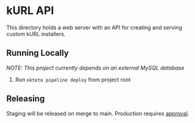 # kURL API

This directory holds a web server with an API for creating and serving custom kURL installers.

## Running Locally

*NOTE: This project currently depends on an external MySQL database*

1. Run `okteto pipeline deploy` from project root

## Releasing

Staging will be released on merge to main.
Production requires [approval](https://docs.github.com/en/actions/managing-workflow-runs/reviewing-deployments).
